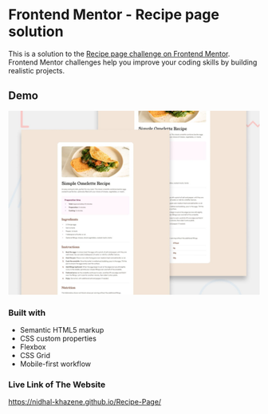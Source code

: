 # Frontend Mentor - Recipe page solution

This is a solution to the [Recipe page challenge on Frontend Mentor](https://www.frontendmentor.io/challenges/recipe-page-KiTsR8QQKm). Frontend Mentor challenges help you improve your coding skills by building realistic projects. 

## Demo

![Recipe page Screenshot](preview.jpg)

### Built with
- Semantic HTML5 markup
- CSS custom properties
- Flexbox
- CSS Grid
- Mobile-first workflow

### Live Link of The Website

https://nidhal-khazene.github.io/Recipe-Page/

